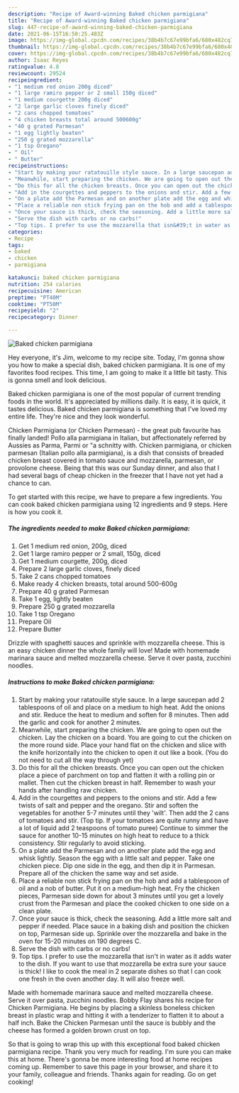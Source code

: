 ```yaml
---
description: "Recipe of Award-winning Baked chicken parmigiana"
title: "Recipe of Award-winning Baked chicken parmigiana"
slug: 447-recipe-of-award-winning-baked-chicken-parmigiana
date: 2021-06-15T16:50:25.483Z
image: https://img-global.cpcdn.com/recipes/38b4b7c67e99bfa6/680x482cq70/baked-chicken-parmigiana-recipe-main-photo.jpg
thumbnail: https://img-global.cpcdn.com/recipes/38b4b7c67e99bfa6/680x482cq70/baked-chicken-parmigiana-recipe-main-photo.jpg
cover: https://img-global.cpcdn.com/recipes/38b4b7c67e99bfa6/680x482cq70/baked-chicken-parmigiana-recipe-main-photo.jpg
author: Isaac Reyes
ratingvalue: 4.8
reviewcount: 29524
recipeingredient:
- "1 medium red onion 200g diced"
- "1 large ramiro pepper or 2 small 150g diced"
- "1 medium courgette 200g diced"
- "2 large garlic cloves finely diced"
- "2 cans chopped tomatoes"
- "4 chicken breasts total around 500600g"
- "40 g grated Parmesan"
- "1 egg lightly beaten"
- "250 g grated mozzarella"
- "1 tsp Oregano"
- " Oil"
- " Butter"
recipeinstructions:
- "Start by making your ratatouille style sauce. In a large saucepan add 2 tablespoons of oil and place on a medium to high heat. Add the onions and stir. Reduce the heat to medium and soften for 8 minutes. Then add the garlic and cook for another 2 minutes."
- "Meanwhile, start preparing the chicken. We are going to open out the chicken. Lay the chicken on a board. You are going to cut the chicken on the more round side. Place your hand flat on the chicken and slice with the knife horizontally into the chicken to open it out like a book. (You do not need to cut all the way through yet)"
- "Do this for all the chicken breasts. Once you can open out the chicken place a piece of parchment on top and flatten it with a rolling pin or mallet. Then cut the chicken breast in half. Remember to wash your hands after handling raw chicken."
- "Add in the courgettes and peppers to the onions and stir. Add a few twists of salt and pepper and the oregano. Stir and soften the vegetables for another 5-7 minutes until they &#39;wilt&#39;. Then add the 2 cans of tomatoes and stir. (Top tip. If your tomatoes are quite runny and have a lot of liquid add 2 teaspoons of tomato puree) Continue to simmer the sauce for another 10-15 minutes on high heat to reduce to a thick consistency. Stir regularly to avoid sticking."
- "On a plate add the Parmesan and on another plate add the egg and whisk lightly. Season the egg with a little salt and pepper. Take one chicken piece. Dip one side in the egg, and then dip it in Parmesan. Prepare all of the chicken the same way and set aside."
- "Place a reliable non stick frying pan on the hob and add a tablespoon of oil and a nob of butter. Put it on a medium-high heat. Fry the chicken pieces, Parmesan side down for about 3 minutes until you get a lovely crust from the Parmesan and place the cooked chicken to one side on a clean plate."
- "Once your sauce is thick, check the seasoning. Add a little more salt and pepper if needed. Place sauce in a baking dish and position the chicken on top, Parmesan side up. Sprinkle over the mozzarella and bake in the oven for 15-20 minutes on 190 degrees C."
- "Serve the dish with carbs or no carbs!"
- "Top tips. I prefer to use the mozzarella that isn&#39;t in water as it adds water to the dish. If you want to use that mozzarella be extra sure your sauce is thick! I like to cook the meal in 2 separate dishes so that I can cook one fresh in the oven another day. It will also freeze well."
categories:
- Recipe
tags:
- baked
- chicken
- parmigiana

katakunci: baked chicken parmigiana 
nutrition: 254 calories
recipecuisine: American
preptime: "PT40M"
cooktime: "PT50M"
recipeyield: "2"
recipecategory: Dinner

---
```



![Baked chicken parmigiana](https://img-global.cpcdn.com/recipes/38b4b7c67e99bfa6/680x482cq70/baked-chicken-parmigiana-recipe-main-photo.jpg)

Hey everyone, it's Jim, welcome to my recipe site. Today, I'm gonna show you how to make a special dish, baked chicken parmigiana. It is one of my favorites food recipes. This time, I am going to make it a little bit tasty. This is gonna smell and look delicious.

Baked chicken parmigiana is one of the most popular of current trending foods in the world. It's appreciated by millions daily. It is easy, it is quick, it tastes delicious. Baked chicken parmigiana is something that I've loved my entire life. They're nice and they look wonderful.

Chicken Parmigiana (or Chicken Parmesan) - the great pub favourite has finally landed! Pollo alla parmigiana in Italian, but affectionately referred by Aussies as Parma, Parmi or &#34;a schnitty with. Chicken parmigiana, or chicken parmesan (Italian pollo alla parmigiana), is a dish that consists of breaded chicken breast covered in tomato sauce and mozzarella, parmesan, or provolone cheese. Being that this was our Sunday dinner, and also that I had several bags of cheap chicken in the freezer that I have not yet had a chance to can.


To get started with this recipe, we have to prepare a few ingredients. You can cook baked chicken parmigiana using 12 ingredients and 9 steps. Here is how you cook it.

<!--inarticleads1-->

##### The ingredients needed to make Baked chicken parmigiana:

1. Get 1 medium red onion, 200g, diced
1. Get 1 large ramiro pepper or 2 small, 150g, diced
1. Get 1 medium courgette, 200g, diced
1. Prepare 2 large garlic cloves, finely diced
1. Take 2 cans chopped tomatoes
1. Make ready 4 chicken breasts, total around 500-600g
1. Prepare 40 g grated Parmesan
1. Take 1 egg, lightly beaten
1. Prepare 250 g grated mozzarella
1. Take 1 tsp Oregano
1. Prepare  Oil
1. Prepare  Butter


Drizzle with spaghetti sauces and sprinkle with mozzarella cheese. This is an easy chicken dinner the whole family will love! Made with homemade marinara sauce and melted mozzarella cheese. Serve it over pasta, zucchini noodles. 

<!--inarticleads2-->

##### Instructions to make Baked chicken parmigiana:

1. Start by making your ratatouille style sauce. In a large saucepan add 2 tablespoons of oil and place on a medium to high heat. Add the onions and stir. Reduce the heat to medium and soften for 8 minutes. Then add the garlic and cook for another 2 minutes.
1. Meanwhile, start preparing the chicken. We are going to open out the chicken. Lay the chicken on a board. You are going to cut the chicken on the more round side. Place your hand flat on the chicken and slice with the knife horizontally into the chicken to open it out like a book. (You do not need to cut all the way through yet)
1. Do this for all the chicken breasts. Once you can open out the chicken place a piece of parchment on top and flatten it with a rolling pin or mallet. Then cut the chicken breast in half. Remember to wash your hands after handling raw chicken.
1. Add in the courgettes and peppers to the onions and stir. Add a few twists of salt and pepper and the oregano. Stir and soften the vegetables for another 5-7 minutes until they &#39;wilt&#39;. Then add the 2 cans of tomatoes and stir. (Top tip. If your tomatoes are quite runny and have a lot of liquid add 2 teaspoons of tomato puree) Continue to simmer the sauce for another 10-15 minutes on high heat to reduce to a thick consistency. Stir regularly to avoid sticking.
1. On a plate add the Parmesan and on another plate add the egg and whisk lightly. Season the egg with a little salt and pepper. Take one chicken piece. Dip one side in the egg, and then dip it in Parmesan. Prepare all of the chicken the same way and set aside.
1. Place a reliable non stick frying pan on the hob and add a tablespoon of oil and a nob of butter. Put it on a medium-high heat. Fry the chicken pieces, Parmesan side down for about 3 minutes until you get a lovely crust from the Parmesan and place the cooked chicken to one side on a clean plate.
1. Once your sauce is thick, check the seasoning. Add a little more salt and pepper if needed. Place sauce in a baking dish and position the chicken on top, Parmesan side up. Sprinkle over the mozzarella and bake in the oven for 15-20 minutes on 190 degrees C.
1. Serve the dish with carbs or no carbs!
1. Top tips. I prefer to use the mozzarella that isn&#39;t in water as it adds water to the dish. If you want to use that mozzarella be extra sure your sauce is thick! I like to cook the meal in 2 separate dishes so that I can cook one fresh in the oven another day. It will also freeze well.


Made with homemade marinara sauce and melted mozzarella cheese. Serve it over pasta, zucchini noodles. Bobby Flay shares his recipe for Chicken Parmigiana. He begins by placing a skinless boneless chicken breast in plastic wrap and hitting it with a tenderizer to flatten it to about a half inch. Bake the Chicken Parmesan until the sauce is bubbly and the cheese has formed a golden brown crust on top. 

So that is going to wrap this up with this exceptional food baked chicken parmigiana recipe. Thank you very much for reading. I'm sure you can make this at home. There's gonna be more interesting food at home recipes coming up. Remember to save this page in your browser, and share it to your family, colleague and friends. Thanks again for reading. Go on get cooking!
